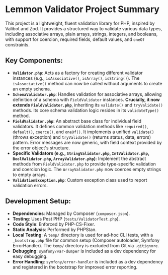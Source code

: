 # Lemmon Validator Project Summary

This project is a lightweight, fluent validation library for PHP, inspired by Valibot and Zod. It provides a structured way to validate various data types, including associative arrays, plain arrays, strings, integers, and booleans, with support for coercion, required fields, default values, and `oneOf` constraints.

## Key Components:

*   **`Validator.php`**: Acts as a factory for creating different validator instances (e.g., `isAssociative()`, `isArray()`, `isString()`). The `isAssociative()` method can now be called without arguments to create an empty schema.
*   **`SchemaValidator.php`**: Handles validation for associative arrays, allowing definition of a schema with `FieldValidator` instances. **Crucially, it now extends `FieldValidator.php`**, inheriting its `validate()` and `tryValidate()` methods. Its core schema validation logic resides in its `validateType()` method.
*   **`FieldValidator.php`**: An abstract base class for individual field validators. It defines common validation methods like `required()`, `default()`, `coerce()`, and `oneOf()`. It implements a unified `validate()` (throws exception) and `tryValidate()` (returns status, data, errors) pattern. Error messages are now generic, with field context provided by the error object's structure.
*   **Specific Validators (e.g., `StringValidator.php`, `IntValidator.php`, `BoolValidator.php`, `ArrayValidator.php`)**: Implement the abstract methods from `FieldValidator.php` to provide type-specific validation and coercion logic. The `ArrayValidator.php` now coerces empty strings to empty arrays.
*   **`ValidationException.php`**: Custom exception class used to report validation errors.

## Development Setup:

*   **Dependencies**: Managed by Composer (`composer.json`).
*   **Testing**: Uses Pest PHP (`tests/ValidatorTest.php`).
*   **Code Style**: Enforced by PHP-CS-Fixer.
*   **Static Analysis**: Performed by PHPStan.
*   **Local Testing**: A `temp/` directory is used for ad-hoc CLI tests, with a `_bootstrap.php` file for common setup (Composer autoloader, Symfony ErrorHandler). The `temp/` directory is excluded from Git via `.gitignore`.
*   **Debugging**: `symfony/var-dumper` is included as a dev dependency for easy debugging.
*   **Error Handling**: `symfony/error-handler` is included as a dev dependency and registered in the bootstrap for improved error reporting.